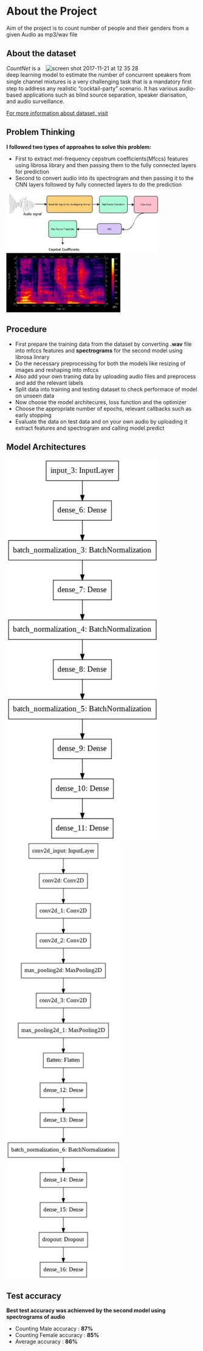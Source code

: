 # About the Project

Aim of the project is to count number of people and their genders from a given Audio as mp3/wav file

## About the dataset

<img width="400" align="right" alt="screen shot 2017-11-21 at 12 35 28" src="https://user-images.githubusercontent.com/72940/33071669-be6c35b2-cebc-11e7-8822-9b998ad1ea09.png">

_CountNet_ is a deep learning model to estimate the number of concurrent speakers from single channel mixtures is a very challenging task that is a mandatory ﬁrst step to address any realistic “cocktail-party” scenario. It has various audio-based applications such as blind source separation, speaker diarisation, and audio surveillance.

[For more information about dataset, visit ](https://github.com/faroit/CountNet/blob/master/README.md)



## Problem Thinking 
**I followed two types of approahes to solve this problem:**


* First to extract mel-frequency cepstrum coefficients(Mfccs) features using librosa library and then passing them
    to the fully connected layers for prediction
* Second to convert audio into its spectrogram and then passing it to the CNN layers followed by  fully    connected layers  to do the prediction  


<img width="400" alt="screen shot 2017-11-21 at 12 35 28" src="images/Mfccs.jpeg">                 <img width="300" alt="screen shot 2017-11-21 at 12 35 28" src="images/spectrogram.png">





## Procedure
* First prepare the training data from the dataset by converting **.wav** file into mfccs features and **spectrograms** for the second model using librosa linrary
* Do the necessary preprocessing for both the models like resizing of images and reshaping into mfccs 
* Also add your own traning data by uploading audio files and preprocess and add the relevant labels
* Split data into training and testing dataset to check performace of model on unseen data
* Now choose the model architecures, loss function and the optimizer
* Choose the appropriate number of epochs, relevant callbacks such as early stopping 
* Evaluate the data on test data and on your  own audio by uploading it extract features and spectrogram and calling model.predict

## Model Architectures
<img width="400" alt="screen shot 2017-11-21 at 12 35 28" src="images/model.png">                 <img width="300" alt="screen shot 2017-11-21 at 12 35 28" src="images/Model.png">

## Test accuracy 
**Best test accuracy  was achienved by the second model using spectrograms of audio**
* Counting Male accuracy : **87%**
* Counting Female accuracy : **85%**
* Average accuracy : **86%**
  

